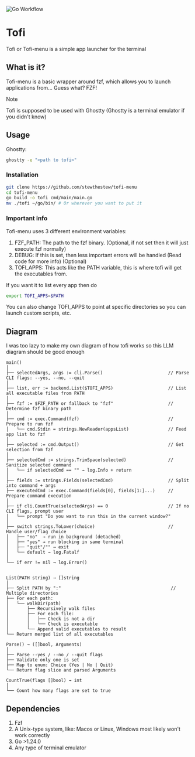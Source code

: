 ![Go Workflow](https://github.com/stewthestew/tofi-menu/actions/workflows/go.yml/badge.svg)
# Tofi
Tofi or Tofi-menu is a simple app launcher for the terminal

## What is it? 
Tofi-menu is a basic wrapper around fzf, which allows you to launch applications from... Guess what? FZF!

> [!NOTE]
> Tofi is supposed to be used with Ghostty (Ghostty is a terminal emulator if you didn't know)

## Usage

Ghostty:
```bash
ghostty -e "<path to tofi>"
```

### Installation

```bash
git clone https://github.com/stewthestew/tofi-menu
cd tofi-menu
go build -o tofi cmd/main/main.go
mv ./tofi ~/go/bin/ # Or wherever you want to put it
```
### Important info
Tofi-menu uses 3 different environment variables:

1. FZF_PATH: The path to the fzf binary. (Optional, if not set then it will just execute fzf normally)
2. DEBUG: If this is set, then less important errors will be handled (Read code for more info) (Optional)
3. TOFI_APPS: This acts like the PATH variable, this is where tofi will get the executables from.

If you want it to list every app then do 
```bash
export TOFI_APPS=$PATH
```

You can also change TOFI_APPS to point at specific directories so you can launch custom scripts, etc.

## Diagram

I was too lazy to make my own diagram of how tofi works so this LLM diagram should be good enough
```text
main()
│
├── selectedArgs, args := cli.Parse()                         // Parse CLI flags: --yes, --no, --quit
│
├── list, err := backend.List($TOFI_APPS)                     // List all executable files from PATH
│
├── fzf := $FZF_PATH or fallback to "fzf"                     // Determine fzf binary path
│
├── cmd := exec.Command(fzf)                                  // Prepare to run fzf
│   └── cmd.Stdin = strings.NewReader(appsList)               // Feed app list to fzf
│
├── selected := cmd.Output()                                  // Get selection from fzf
│
├── selectedCmd := strings.TrimSpace(selected)                // Sanitize selected command
│   └── if selectedCmd == "" → log.Info + return
│
├── fields := strings.Fields(selectedCmd)                     // Split into command + args
├── executedCmd := exec.Command(fields[0], fields[1:]...)     // Prepare command execution
│
├── if cli.CountTrue(selectedArgs) == 0                       // If no CLI flags, prompt user
│   └── prompt "Do you want to run this in the current window?"
│
├── switch strings.ToLower(choice)                            // Handle user/flag choice
│   ├── "no"  → run in background (detached)
│   ├── "yes" → run blocking in same terminal
│   ├── "quit"/"" → exit
│   └── default → log.Fatalf
│
└── if err != nil → log.Error()


List(PATH string) → []string
│
├── Split PATH by ":"                                          // Multiple directories
├── For each path:
│   └── walkDir(path)
│       ├── Recursively walk files
│       ├── For each file:
│       │   ├── Check is not a dir
│       │   └── Check is executable
│       └── Append valid executables to result
└── Return merged list of all executables

Parse() → ([]bool, Arguments)
│
├── Parse --yes / --no / --quit flags
├── Validate only one is set
├── Map to enum: Choice (Yes | No | Quit)
└── Return flag slice and parsed Arguments

CountTrue(flags []bool) → int
│
└── Count how many flags are set to true

```

## Dependencies 
1. Fzf
2. A Unix-type system, like: Macos or Linux, Windows most likely won't work correctly
3. Go >1.24.0
4. Any type of terminal emulator
